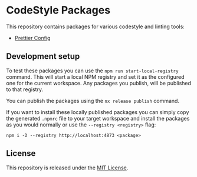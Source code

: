 # CodeStyle Packages

This repository contains packages for various codestyle and linting tools:

- [Prettier Config](packages/prettier-config/README.md)

## Development setup

To test these packages you can use the `npm run start-local-registry` command. This will start a local NPM registry and set it as the configured one for the current workspace. Any packages you publish, will be published to that registry.

You can publish the packages using the `nx release publish` command.

If you want to install these locally published packages you can simply copy the generated `.npmrc` file to your target workspace and install the packages as you would normally or use the `--registry <registry>` flag:

`npm i -D --registry http://localhost:4873 <package>`

## License

This repository is released under the [MIT License](LICENSE).
